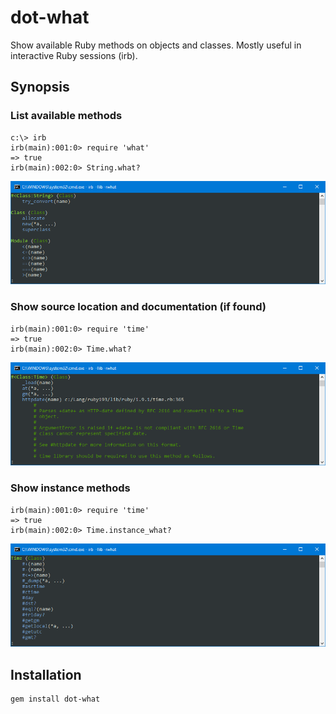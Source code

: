 # dot-what

Show available Ruby methods on objects and classes. Mostly useful in interactive Ruby sessions (irb).

## Synopsis

### List available methods

```shell
c:\> irb
irb(main):001:0> require 'what'
=> true
irb(main):002:0> String.what?
```

![string-what](https://github.com/larsch/dot-what/raw/screenshots/string-what.png)

### Show source location and documentation (if found)

```shell
irb(main):001:0> require 'time'
=> true
irb(main):002:0> Time.what?
```

![time-what](https://github.com/larsch/dot-what/raw/screenshots/time-what.png)

### Show instance methods

```shell
irb(main):001:0> require 'time'
=> true
irb(main):002:0> Time.instance_what?
```

![time-instance-what](https://github.com/larsch/dot-what/raw/screenshots/time-instance-what.png)

## Installation

```shell
gem install dot-what
```
